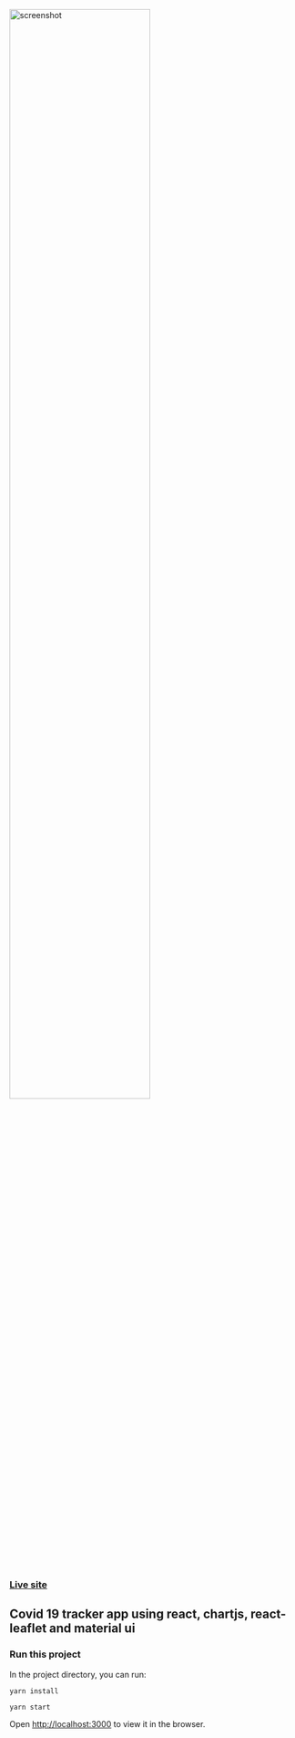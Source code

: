 <a href="https://react-covid-19-tracker-web.netlify.app"><img width="70%" src="https://i.ibb.co/ZJTfbF0/screenshot.png" alt="screenshot" border="0"></a>

### <a href="https://react-covid-19-tracker-web.netlify.app">Live site</a>

## Covid 19 tracker app using react, chartjs, react-leaflet and material ui

### Run this project

In the project directory, you can run:

```shell
yarn install
```

```shell
yarn start
```

Open [http://localhost:3000](http://localhost:3000) to view it in the browser.
